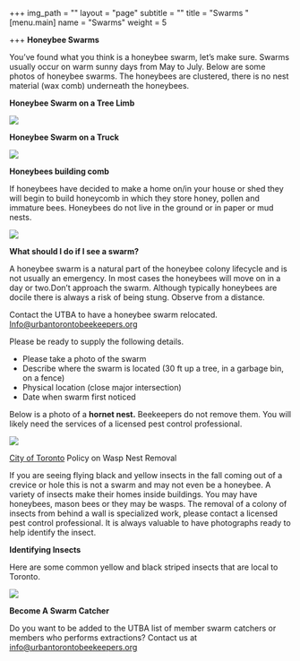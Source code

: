 +++
img_path = ""
layout = "page"
subtitle = ""
title = "Swarms "
[menu.main]
name = "Swarms"
weight = 5

+++
**Honeybee Swarms**

You’ve found what you think is a honeybee swarm, let’s make sure. Swarms usually occur on warm sunny days from May to July. Below are some photos of honeybee swarms. The honeybees are clustered, there is no nest material (wax comb) underneath the honeybees.

**Honeybee Swarm on a Tree Limb**

![](/images/swarmontreelimb.jpg)

**Honeybee Swarm on a Truck**

![](/images/swarmontruck.jpg)

**Honeybees building comb**

If honeybees have decided to make a home on/in your house or shed they will begin to build honeycomb in which they store honey, pollen  and immature bees. Honeybees do not live in the ground or in paper or mud nests.

![](/images/honeybeesbuildingcomb.jpg)

**What should I do if I see a swarm?**

A honeybee swarm is a natural part of the honeybee colony lifecycle and is not usually an emergency. In most cases the honeybees will move on in a day or two.Don’t approach the swarm. Although typically honeybees are docile there is always a risk of being stung. Observe from a distance.

Contact the UTBA to have a honeybee swarm relocated. [Info@urbantorontobeekeepers.org](mailto:Info@urbantorontobeekeepers.org)

Please be ready to supply the following details.

* Please take a photo of the swarm
* Describe where the swarm is located (30 ft up a tree, in a garbage bin, on a fence)
* Physical location (close major intersection)
* Date when swarm first noticed

Below is a photo of a **hornet nest.** Beekeepers do not remove them. You will likely need the services of a licensed pest control professional.

![](/images/Unknown.jpeg)

[City of Toronto](https://www.toronto.ca/data/parks/pdf/trees/bees-wasps-hornets-policy.pdf) Policy on Wasp Nest Removal

If you are seeing flying black and yellow insects in the fall coming out of a crevice or hole this is not a swarm and may not even be a honeybee. A variety of insects make their homes inside buildings. You may have honeybees, mason bees or they may be wasps. The removal of a colony of insects from behind a wall is specialized work, please contact a licensed pest control professional. It is always valuable to have photographs ready to help identify the insect.

**Identifying Insects**

Here are some common yellow and black striped insects that are local to Toronto.

![](/images/yellowandblackstripeythings.jpg)

**Become A Swarm Catcher**

Do you want to be added to the UTBA list of member swarm catchers or members who performs extractions? Contact us at [info@urbantorontobeekeepers.org](mailto:info@urbantorontobeekeepers.org)